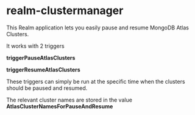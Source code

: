 # realm-clustermanager

This Realm application lets you easily pause and resume MongoDB Atlas Clusters.

It works with 2 triggers

**triggerPauseAtlasClusters**

**triggerResumeAtlasClusters**

These triggers can simply be run at the specific time when the clusters should be paused and resumed.

The relevant cluster names are stored in the value **AtlasClusterNamesForPauseAndResume**
